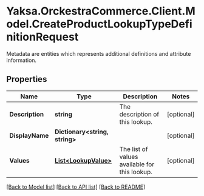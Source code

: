 # Yaksa.OrckestraCommerce.Client.Model.CreateProductLookupTypeDefinitionRequest
Metadata are entities which represents additional definitions and attribute information.

## Properties

Name | Type | Description | Notes
------------ | ------------- | ------------- | -------------
**Description** | **string** | The description of this lookup. | [optional] 
**DisplayName** | **Dictionary&lt;string, string&gt;** |  | [optional] 
**Values** | [**List&lt;LookupValue&gt;**](LookupValue.md) | The list of values available for this lookup. | [optional] 

[[Back to Model list]](../README.md#documentation-for-models) [[Back to API list]](../README.md#documentation-for-api-endpoints) [[Back to README]](../README.md)

